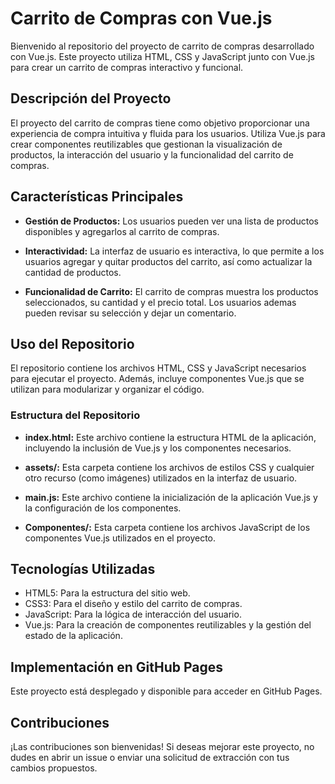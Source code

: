 # Carrito de Compras con Vue.js

Bienvenido al repositorio del proyecto de carrito de compras desarrollado con Vue.js. Este proyecto utiliza HTML, CSS y JavaScript junto con Vue.js para crear un carrito de compras interactivo y funcional.

## Descripción del Proyecto

El proyecto del carrito de compras tiene como objetivo proporcionar una experiencia de compra intuitiva y fluida para los usuarios. Utiliza Vue.js para crear componentes reutilizables que gestionan la visualización de productos, la interacción del usuario y la funcionalidad del carrito de compras.

## Características Principales

- **Gestión de Productos:** Los usuarios pueden ver una lista de productos disponibles y agregarlos al carrito de compras.
  
- **Interactividad:** La interfaz de usuario es interactiva, lo que permite a los usuarios agregar y quitar productos del carrito, así como actualizar la cantidad de productos.

- **Funcionalidad de Carrito:** El carrito de compras muestra los productos seleccionados, su cantidad y el precio total. Los usuarios ademas pueden revisar su selección y dejar un comentario.

## Uso del Repositorio

El repositorio contiene los archivos HTML, CSS y JavaScript necesarios para ejecutar el proyecto. Además, incluye componentes Vue.js que se utilizan para modularizar y organizar el código.

### Estructura del Repositorio

- **index.html:** Este archivo contiene la estructura HTML de la aplicación, incluyendo la inclusión de Vue.js y los componentes necesarios.

- **assets/:** Esta carpeta contiene los archivos de estilos CSS y cualquier otro recurso (como imágenes) utilizados en la interfaz de usuario.

- **main.js:** Este archivo contiene la inicialización de la aplicación Vue.js y la configuración de los componentes.

- **Componentes/:** Esta carpeta contiene los archivos JavaScript de los componentes Vue.js utilizados en el proyecto.

## Tecnologías Utilizadas

- HTML5: Para la estructura del sitio web.
- CSS3: Para el diseño y estilo del carrito de compras.
- JavaScript: Para la lógica de interacción del usuario.
- Vue.js: Para la creación de componentes reutilizables y la gestión del estado de la aplicación.

## Implementación en GitHub Pages

Este proyecto está desplegado y disponible para acceder en GitHub Pages. 

## Contribuciones

¡Las contribuciones son bienvenidas! Si deseas mejorar este proyecto, no dudes en abrir un issue o enviar una solicitud de extracción con tus cambios propuestos.

